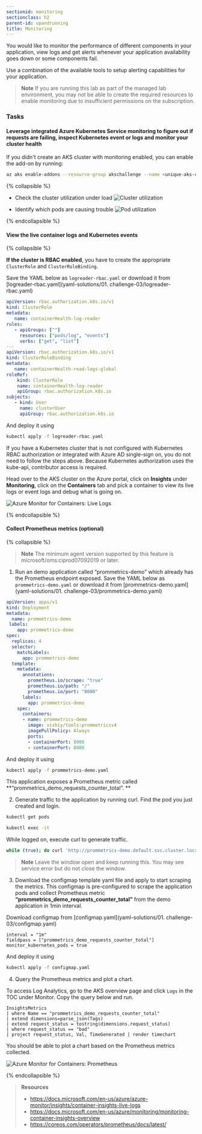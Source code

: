 ```yaml
---
sectionid: monitoring
sectionclass: h2
parent-id: upandrunning
title: Monitoring
---
```


You would like to monitor the performance of different components in your application, view logs and get alerts whenever your application availability goes down or some components fail.

Use a combination of the available tools to setup alerting capabilities for your application.

> **Note** If you are running this lab as part of the managed lab environment, you may not be able to create the required resources to enable monitoring due to insufficient permissions on the subscription.

### Tasks

#### Leverage integrated Azure Kubernetes Service monitoring to figure out if requests are failing, inspect Kubernetes event or logs and monitor your cluster health

If you didn't create an AKS cluster with monitoring enabled, you can enable the add-on by running:

```sh
az aks enable-addons --resource-group akschallenge --name <unique-aks-cluster-name> --addons monitoring
```

{% collapsible %}

- Check the cluster utilization under load
  ![Cluster utilization](media/clusterutilization.png)

- Identify which pods are causing trouble
  ![Pod utilization](media/podmetrics.png)

{% endcollapsible %}

#### View the live container logs and Kubernetes events

{% collapsible %}

**If the cluster is RBAC enabled**, you have to create the appropriate `ClusterRole` and `ClusterRoleBinding`.

Save the YAML below as `logreader-rbac.yaml` or download it from [logreader-rbac.yaml](yaml-solutions/01. challenge-03/logreader-rbac.yaml)

```yaml
apiVersion: rbac.authorization.k8s.io/v1 
kind: ClusterRole 
metadata: 
   name: containerHealth-log-reader 
rules: 
   - apiGroups: [""] 
     resources: ["pods/log", "events"] 
     verbs: ["get", "list"]  
--- 
apiVersion: rbac.authorization.k8s.io/v1 
kind: ClusterRoleBinding 
metadata: 
   name: containerHealth-read-logs-global 
roleRef: 
    kind: ClusterRole 
    name: containerHealth-log-reader 
    apiGroup: rbac.authorization.k8s.io 
subjects: 
   - kind: User 
     name: clusterUser 
     apiGroup: rbac.authorization.k8s.io
```

And deploy it using

```sh
kubectl apply -f logreader-rbac.yaml
```

If you have a Kubernetes cluster that is not configured with Kubernetes RBAC authorization or integrated with Azure AD single-sign on, you do not need to follow the steps above. Because Kubernetes authorization uses the kube-api, contributor access is required.

Head over to the AKS cluster on the Azure portal, click on **Insights** under **Monitoring**, click on the **Containers** tab and pick a container to view its live logs or event logs and debug what is going on.

![Azure Monitor for Containers: Live Logs](media/livelogs.png)

{% endcollapsible %}

#### Collect Prometheus metrics (optional)

{% collapsible %}

> **Note** The minimum agent version supported by this feature is microsoft/oms:ciprod07092019 or later.

1. Run an demo application called “prommetrics-demo” which already has the Prometheus endpoint exposed.
Save the YAML below as `prommetrics-demo.yaml` or download it from [prommetrics-demo.yaml](yaml-solutions/01. challenge-03/prommetrics-demo.yaml)

```yaml
apiVersion: apps/v1
kind: Deployment
metadata:
  name: prommetrics-demo
 labels:
    app: prommetrics-demo
spec:
  replicas: 4
  selector:
    matchLabels:
      app: prommetrics-demo
  template:
    metadata:
      annotations:
        prometheus.io/scrape: "true"
        prometheus.io/path: "/"
        prometheus.io/port: "8000"
      labels:
        app: prommetrics-demo
    spec:
      containers:
      - name: prommetrics-demo
        image: vishiy/tools:prommetricsv4
        imagePullPolicy: Always
        ports:
        - containerPort: 8000
        - containerPort: 8080
```
And deploy it using

```sh
kubectl apply -f prommetrics-demo.yaml
```
This application exposes a Prometheus metric called **“prommetrics_demo_requests_counter_total”. **

2. Generate traffic to the application by running curl. 
Find the pod you just created and login.

```sh
kubectl get pods 
```

```sh
kubectl exec -it 
```

While logged on, execute curl to generate traffic. 

```sh
while (true); do curl 'http://prommetrics-demo.default.svc.cluster.local:8080'; sleep 5; done 
```

> **Note** Leave the window open and keep running this. You may see service error but do not close the window. 

3.	Download the configmap template yaml file and apply to start scraping the metrics. 
This configmap is pre-configured to scrape the application pods and collect Prometheus metric **“prommetrics_demo_requests_counter_total”** from the demo application in 1min interval. 

Download configmap from [configmap.yaml](yaml-solutions/01. challenge-03/configmap.yaml)

```
interval = "1m"
fieldpass = ["prommetrics_demo_requests_counter_total"]
monitor_kubernetes_pods = true
```
And deploy it using

```sh
kubectl apply -f configmap.yaml
```

4.	Query the Prometheus metrics and plot a chart. 

To access Log Analytics, go to the AKS overview page and click `Logs` in the TOC under Monitor. 
Copy the query below and run. 

```
InsightsMetrics
| where Name == "prommetrics_demo_requests_counter_total"
| extend dimensions=parse_json(Tags)
| extend request_status = tostring(dimensions.request_status)
| where request_status == "bad"
| project request_status, Val, TimeGenerated | render timechart
```
You should be able to plot a chart based on the Prometheus metrics collected. 

![Azure Monitor for Containers: Prometheus](media/prommetric.png)

{% endcollapsible %}

> **Resources**
> - <https://docs.microsoft.com/en-us/azure/azure-monitor/insights/container-insights-live-logs>
> - <https://docs.microsoft.com/en-us/azure/monitoring/monitoring-container-insights-overview>
> - <https://coreos.com/operators/prometheus/docs/latest/>